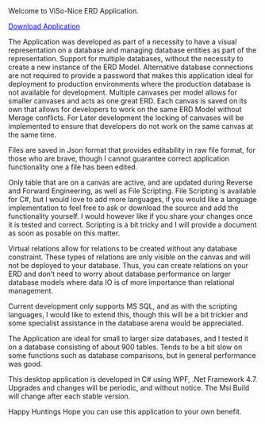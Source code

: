 <html>
	<head>
		<meta name="msvalidate.01" content="38F9DFAC225565BA82DE475535B2BC6A" />
		<meta name="google-site-verification" content="38kYglhbxjlpieXktL1PYbHf0OWmXSAeWUHgsBjtmn0" />		
	</head>
<body>
Welcome to ViSo-Nice ERD Application.

<a style="color:#0000FF" href="https://raw.githubusercontent.com/hansievanstraaten/ERD-Application/master/ERD%20Msi/ViSo.Viewer.msi" download="ViSo.Viewer.msi">Download Application</a>

The Application was developed as part of a necessity to have a visual representation on a database and managing database entities as part of the representation.
Support for multiple databases, without the necessity to create a new instance of the ERD Model. Alternative database connections are not required to provide a password that makes this application ideal for deployment to production environments where the production database is not available for development.
Multiple canvases per model allows for smaller canvases and acts as one great ERD. Each canvas is saved on its own that allows for developers to work on the same ERD Model without Merage conflicts. For Later development the locking of canvases will be implemented to ensure that developers do not work on the same canvas at the same time.

Files are saved in Json format that provides editability in raw file format, for those who are brave, though I cannot guarantee correct application functionality one a file has been edited.

Only table that are on a canvas are active, and are updated during Reverse and Forward Engineering, as well as File Scripting.
File Scripting is available for C#, but I would love to add more languages, if you would like a language implementation to feel free to ask or download the source and add the functionality yourself. I would however like if you share your changes once it is tested and correct. Scripting is a bit tricky and I will provide a document as soon as posable on this matter.

Virtual relations allow for relations to be created without any database constraint. These types of relations are only visible on the canvas and will not be deployed to your database. Thus, you can create relations on your ERD and don’t need to worry about database performance on larger database models where data IO is of more importance than relational management.

Current development only supports MS SQL, and as with the scripting languages, I would like to extend this, though this will be a bit trickier and some specialist assistance in the database arena would be appreciated.

The Application are ideal for small to larger size databases, and I tested it on a database consisting of about 900 tables. Tends to be a bit slow on some functions such as database comparisons, but in general performance was good.

This desktop application is developed in C# using WPF, .Net Framework 4.7.
Upgrades and changes will be periodic, and without notice. 
The Msi Build will change after each stable version.

Happy Huntings
Hope you can use this application to your own benefit.
	</body>
</html>

